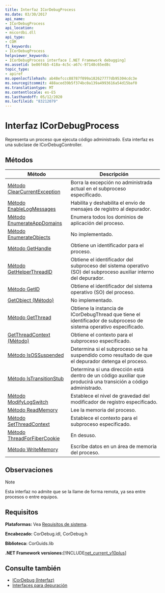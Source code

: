 ```yaml
---
title: Interfaz ICorDebugProcess
ms.date: 03/30/2017
api_name:
- ICorDebugProcess
api_location:
- mscordbi.dll
api_type:
- COM
f1_keywords:
- ICorDebugProcess
helpviewer_keywords:
- ICorDebugProcess interface [.NET Framework debugging]
ms.assetid: be86f4b5-418a-4c5c-a67c-97148c65ed8c
topic_type:
- apiref
ms.openlocfilehash: ab48efccc88787f099a182627777db95304cdc3e
ms.sourcegitcommit: 488aced39b5f374bc0a139a4993616a54d15baf0
ms.translationtype: MT
ms.contentlocale: es-ES
ms.lasthandoff: 05/12/2020
ms.locfileid: "83212079"
---
```

# <a name="icordebugprocess-interface"></a>Interfaz ICorDebugProcess
Representa un proceso que ejecuta código administrado. Esta interfaz es una subclase de ICorDebugController.  
  
## <a name="methods"></a>Métodos  
  
|Método|Descripción|  
|------------|-----------------|  
|[Método ClearCurrentException](icordebugprocess-clearcurrentexception-method.md)|Borra la excepción no administrada actual en el subproceso especificado.|  
|[Método EnableLogMessages](icordebugprocess-enablelogmessages-method.md)|Habilita y deshabilita el envío de mensajes de registro al depurador.|  
|[Método EnumerateAppDomains](icordebugprocess-enumerateappdomains-method.md)|Enumera todos los dominios de aplicación del proceso.|  
|[Método EnumerateObjects](icordebugprocess-enumerateobjects-method.md)|No implementado.|  
|[Método GetHandle](icordebugprocess-gethandle-method.md)|Obtiene un identificador para el proceso.|  
|[Método GetHelperThreadID](icordebugprocess-gethelperthreadid-method.md)|Obtiene el identificador del subproceso del sistema operativo (SO) del subproceso auxiliar interno del depurador.|  
|[Método GetID](icordebugprocess-getid-method.md)|Obtiene el identificador del sistema operativo (SO) del proceso.|  
|[GetObject (Método)](icordebugprocess-getobject-method.md)|No implementado.|  
|[Método GetThread](icordebugprocess-getthread-method.md)|Obtiene la instancia de ICorDebugThread que tiene el identificador de subproceso de sistema operativo especificado.|  
|[GetThreadContext (Método)](icordebugprocess-getthreadcontext-method.md)|Obtiene el contexto para el subproceso especificado.|  
|[Método IsOSSuspended](icordebugprocess-isossuspended-method.md)|Determina si el subproceso se ha suspendido como resultado de que el depurador detenga el proceso.|  
|[Método IsTransitionStub](icordebugprocess-istransitionstub-method.md)|Determina si una dirección está dentro de un código auxiliar que producirá una transición a código administrado.|  
|[Método ModifyLogSwitch](icordebugprocess-modifylogswitch-method.md)|Establece el nivel de gravedad del modificador de registro especificado.|  
|[Método ReadMemory](icordebugprocess-readmemory-method.md)|Lee la memoria del proceso.|  
|[Método SetThreadContext](icordebugprocess-setthreadcontext-method.md)|Establece el contexto para el subproceso especificado.|  
|[Método ThreadForFiberCookie](icordebugprocess-threadforfibercookie-method.md)|En desuso.|  
|[Método WriteMemory](icordebugprocess-writememory-method.md)|Escribe datos en un área de memoria del proceso.|  
  
## <a name="remarks"></a>Observaciones  
  
> [!NOTE]
> Esta interfaz no admite que se la llame de forma remota, ya sea entre procesos o entre equipos.  
  
## <a name="requirements"></a>Requisitos  
 **Plataformas:** Vea [Requisitos de sistema](../../get-started/system-requirements.md).  
  
 **Encabezado:** CorDebug.idl, CorDebug.h  
  
 **Biblioteca:** CorGuids.lib  
  
 **.NET Framework versiones:**[!INCLUDE[net_current_v10plus](../../../../includes/net-current-v10plus-md.md)]  
  
## <a name="see-also"></a>Consulte también

- [ICorDebug (Interfaz)](icordebug-interface.md)
- [Interfaces para depuración](debugging-interfaces.md)
